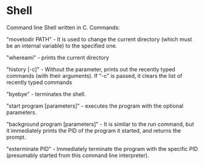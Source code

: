 # Shell
Command line Shell written in C.
Commands:

"movetodir PATH" - It is used to change the current directory (which must be an internal variable) to the specified one.

"whereami" - prints the current directory

"history [-c]" - Without the parameter, prints out the recently typed commands (with their arguments). If “-c” is passed, it clears the list of recently typed commands 

"byebye" - terminates the shell.

"start program [parameters]" - executes the program with the optional parameters.

"background program [parameters]" - It is similar to the run command, but it immediately prints the PID of the program it started, and returns the prompt.

"exterminate PID" - Immediately terminate the program with the specific PID (presumably started from this command line interpreter).
